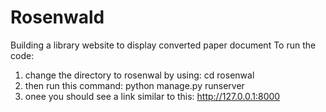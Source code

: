 # Rosenwald
Building a library website to display converted paper document
To run the code: 
1. change the directory to rosenwal by using: cd rosenwal
2. then run this command: python manage.py runserver
3. onee you should see a link similar to this: http://127.0.0.1:8000

